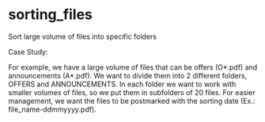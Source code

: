 # sorting_files
Sort large volume of files into specific folders

Case Study:

For example, we have a large volume of files that can be offers (O*.pdf) and announcements (A*.pdf).
We want to divide them into 2 different folders, OFFERS and ANNOUNCEMENTS.
In each folder we want to work with smaller volumes of files, so we put them in subfolders of 20 files.
For easier management, we want the files to be postmarked with the sorting date (Ex.: file_name-ddmmyyyy.pdf).
